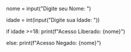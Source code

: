 nome = input("Digite seu Nome: ")

idade = int(input("Digite sua Idade: "))

if idade >=18:
    print(f"Acesso Liberado: {nome}")

else: 
    print(f"Acesso Negado: {nome}")  
